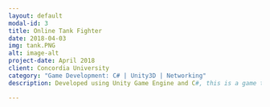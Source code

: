```yaml
---
layout: default
modal-id: 3
title: Online Tank Fighter
date: 2018-04-03
img: tank.PNG
alt: image-alt
project-date: April 2018
client: Concordia University
category: "Game Development: C# | Unity3D | Networking"
description: Developed using Unity Game Engine and C#, this is a game that can be played online where two tanks must battle each other until the other one is destroyed, the map contains destructable walls as well as power ups to assist each player as well as basic AI tanks to attack nearby players.

---
```

